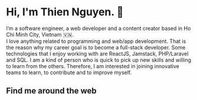 # Hi, I'm Thien Nguyen. 👋
I’m a software engineer, a web developer and a content creator based in Ho Chi Minh City, Vietnam 
🇻🇳.<br />
I love anything related to programming and web/app development. That is the reason why my career goal is to become a full-stack developer. Some technologies that I enjoy working with are ReactJS, Jamstack, PHP/Laravel and SQL. I am a kind of person who is quick to pick up new skills and willing to learn from the others. Therefore, I am interested in joining innovative teams to learn, to contribute and to improve myself. 

<a href='https://github.com/marketplace/actions/quote-readme'>
<!--STARTS_HERE_QUOTE_README-->
<!--ENDS_HERE_QUOTE_README-->
</a>


## Find me around the web

